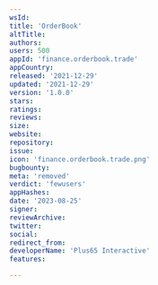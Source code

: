 ```yaml
---
wsId: 
title: 'OrderBook'
altTitle: 
authors: 
users: 500
appId: 'finance.orderbook.trade'
appCountry: 
released: '2021-12-29'
updated: '2021-12-29'
version: '1.0.0'
stars: 
ratings: 
reviews: 
size: 
website: 
repository: 
issue: 
icon: 'finance.orderbook.trade.png'
bugbounty: 
meta: 'removed'
verdict: 'fewusers'
appHashes: 
date: '2023-08-25'
signer: 
reviewArchive: 
twitter: 
social: 
redirect_from: 
developerName: 'Plus65 Interactive'
features: 

---
```


